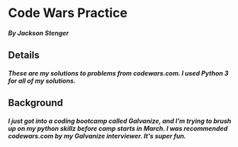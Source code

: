 # Code Wars Practice
##### By Jackson Stenger
## Details
##### These are my solutions to problems from codewars.com. I used Python 3 for all of my solutions.
## Background
##### I just got into a coding bootcamp called Galvanize, and I'm trying to brush up on my python skillz before camp starts in March. I was recommended codewars.com by my Galvanize interviewer. It's super fun.
